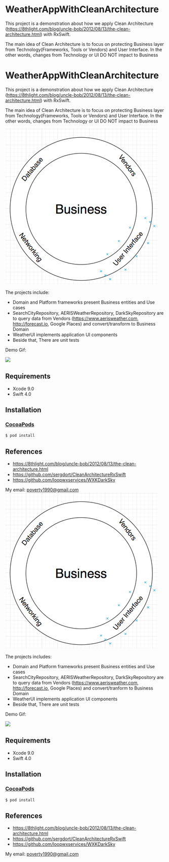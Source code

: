 # WeatherAppWithCleanArchitecture
This project is a demonstration about how we apply Clean Architecture (https://8thlight.com/blog/uncle-bob/2012/08/13/the-clean-architecture.html) with RxSwift.

The main idea of Clean Architecture is to focus on protecting Business layer from Technology(Frameworks, Tools or Vendors) and User Interface. In the other words, changes from Technology or UI DO NOT impact to Business
# WeatherAppWithCleanArchitecture
This project is a demonstration about how we apply Clean Architecture (https://8thlight.com/blog/uncle-bob/2012/08/13/the-clean-architecture.html) with RxSwift.

The main idea of Clean Architecture is to focus on protecting Business layer from Technology(Frameworks, Tools or Vendors) and User Interface. In the other words, changes from Technology or UI DO NOT impact to Business

![](Screenshots/DesignCircle.png)

The projects include:
  + Domain and Platform frameworks present Business entities and Use cases
  + SearchCityRepository, AERISWeatherRepository, DarkSkyRepository are to query data from Vendors (https://www.aerisweather.com, http://forecast.io, Google Places) and convert/transform to Business Domain
  + WeatherUI implements application UI components
  + Beside that, There are unit tests
  
  Demo Gif:
  
  ![](Screenshots/demo.gif)
  
## Requirements
* Xcode 9.0
* Swift 4.0
## Installation

### [CocoaPods](https://guides.cocoapods.org/using/using-cocoapods.html)

```bash
$ pod install
```

## References
* https://8thlight.com/blog/uncle-bob/2012/08/13/the-clean-architecture.html
* https://github.com/sergdort/CleanArchitectureRxSwift
* https://github.com/loopwxservices/WXKDarkSky

My email: poverty1990@gmail.com
![](Screenshots/DesignCircle.png)

The projects includes:
  + Domain and Platform frameworks present Business entities and Use cases
  + SearchCityRepository, AERISWeatherRepository, DarkSkyRepository are to query data from Vendors (https://www.aerisweather.com, http://forecast.io, Google Places) and convert/tranform to Business Domain
  + WeatherUI implements application UI components
  + Beside that, There are unit tests
  
  Demo Gif:
  
  ![](Screenshots/demo.gif)
  
## Requirements
* Xcode 9.0
* Swift 4.0
## Installation

### [CocoaPods](https://guides.cocoapods.org/using/using-cocoapods.html)

```bash
$ pod install
```

## References
* https://8thlight.com/blog/uncle-bob/2012/08/13/the-clean-architecture.html
* https://github.com/sergdort/CleanArchitectureRxSwift
* https://github.com/loopwxservices/WXKDarkSky

My email: poverty1990@gmail.com

